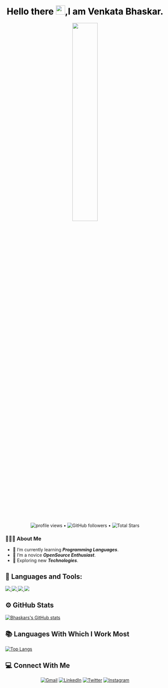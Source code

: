 
<h1 style= "color: black;" align="center">Hello there <img src="https://github.com/TheDudeThatCode/TheDudeThatCode/blob/master/Assets/Hi.gif" width="29px">,I am Venkata Bhaskar.</h1>
<p align="center" >
	<img 
 src="https://user-images.githubusercontent.com/22797857/90096298-b90f4b00-dd54-11ea-9a31-00ad53f8ec04.gif?raw=true" width="40%" height="40%"/></p>
 <p align="center">
   <img src="https://gpvc.arturio.dev/venkatabhaskar3000" alt="profile views"> •  
  <img alt="GitHub followers" src="https://img.shields.io/github/followers/venkatabhaskar3000?label=Followers&style=social"> •   
  <img src="https://img.shields.io/github/stars/venkatabhaskar3000?label=Stars" alt="Total Stars"></p>


 <h3> 👨🏻‍💻 About Me </h3>
 
  - 🌱 I’m currently learning **_Programming Languages_**.
  - 👯 I’m a novice **_OpenSource Enthusiast_**.
  - 🤔 Exploring new **_Technologies_**.

## 🚀 Languages and Tools:

<p align="left"> 
    <a href="https://www.java.com" target="_blank"> <img src="https://img.icons8.com/color/48/000000/java-coffee-cup-logo.png"/> </a>
    <a href="https://www.w3.org/html/" target="_blank"> <img src="https://img.icons8.com/color/48/000000/html-5.png"/> </a> 
    <a href="https://www.w3schools.com/css/" target="_blank"> <img src="https://img.icons8.com/color/48/000000/css3.png"/> </a> 
    <a href="https://git-scm.com/" target="_blank"> <img src="https://img.icons8.com/color/48/000000/git.png"/> </a> 
</p>
  
## ⚙️ GitHub Stats
[![Bhaskars's GitHub stats](https://github-readme-stats.vercel.app/api?username=venkatabhaskar3000)](https://github.com/anuraghazra/github-readme-stats)


## 📚 Languages With Which I Work Most
[![Top Langs](https://github-readme-stats.vercel.app/api/top-langs/?username=venkatabhaskar3000)](https://github.com/anuraghazra/github-readme-stats)


## 💻 Connect With Me
<p align="center">
	<a href="mailto:venkatabhaskarpuppala@gmail.com"><img src="https://img.icons8.com/bubbles/50/000000/gmail.png" alt="Gmail"/></a>
	<a href="https://linkedin.com/in/venkata-bhaskar-puppala-0287b321a"><img src="https://img.icons8.com/bubbles/50/000000/linkedin.png" alt="LinkedIn"/></a>
	<a href="https://www.twitter.com/Bhaskarstwt"><img src="https://img.icons8.com/bubbles/50/000000/twitter.png" alt="Twitter"/></a>
	<a href="https://instagram.com/bhaskarsig"><img src="https://img.icons8.com/bubbles/50/000000/instagram.png" alt="Instagram"/></a>
